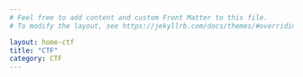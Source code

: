 ```yaml
---
# Feel free to add content and custom Front Matter to this file.
# To modify the layout, see https://jekyllrb.com/docs/themes/#overriding-theme-defaults

layout: home-ctf
title: "CTF" 
category: CTF
---
```

